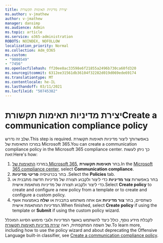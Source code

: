 ```yaml
---
title: יצירת מדיניות תאימות תקשורת
ms.author: v-jmathew
author: v-jmathew
manager: dansimp
ms.audience: Admin
ms.topic: article
ms.service: o365-administration
ROBOTS: NOINDEX, NOFOLLOW
localization_priority: Normal
ms.collection: Adm_O365
ms.custom:
- "9000549"
- "7456"
ms.openlocfilehash: ff20ee8ac33598e6f21855a2496b730ca60fd320
ms.sourcegitcommit: 6312ee31561db36104f32282d019d069ede69174
ms.translationtype: MT
ms.contentlocale: he-IL
ms.lasthandoff: 03/11/2021
ms.locfileid: "50745382"
---
```

# <a name="create-a-communication-compliance-policy"></a><span data-ttu-id="32234-102">יצירת מדיניות תאימות תקשורת</span><span class="sxs-lookup"><span data-stu-id="32234-102">Create a communication compliance policy</span></span>

<span data-ttu-id="32234-103">שלב זה נדרש.</span><span class="sxs-lookup"><span data-stu-id="32234-103">This step is required.</span></span> <span data-ttu-id="32234-104">באפשרותך ליצור מדיניות תאימות תקשורת במרכז התאימות של Microsoft 365.</span><span class="sxs-lookup"><span data-stu-id="32234-104">You can create a communication compliance policy in the Microsoft 365 compliance center.</span></span> <span data-ttu-id="32234-105">כך ניתן לעשות זאת:</span><span class="sxs-lookup"><span data-stu-id="32234-105">Here's how:</span></span>

1. <span data-ttu-id="32234-106">במרכז [התאימות של Microsoft 365](https://go.microsoft.com/fwlink/?linkid=2130502), בחר **תאימות תקשורת**.</span><span class="sxs-lookup"><span data-stu-id="32234-106">In the [Microsoft 365 compliance center](https://go.microsoft.com/fwlink/?linkid=2130502), select **Communication compliance**.</span></span>
2. <span data-ttu-id="32234-107">בחר בכרטיסיה **פריטי מדיניות** .</span><span class="sxs-lookup"><span data-stu-id="32234-107">Select the **Policies** tab.</span></span>
3. <span data-ttu-id="32234-108">בחר באפשרות **צור מדיניות** כדי ליצור ולקבוע תצורה של מדיניות חדשה מתבנית או כדי ליצור ולקבוע תצורה של מדיניות מותאמת אישית.</span><span class="sxs-lookup"><span data-stu-id="32234-108">Select **Create policy** to create and configure a new policy from a template or to create and configure a custom policy.</span></span>
4. <span data-ttu-id="32234-109">כשתסיים, בחר **צור מדיניות** אם אתה משתמש בתבנית או **שלח** באמצעות אשף המדיניות המותאמת אישית.</span><span class="sxs-lookup"><span data-stu-id="32234-109">When finished, select **Create policy** if using the template or **Submit** if using the custom policy wizard.</span></span>

<span data-ttu-id="32234-110">לקבלת מידע נוסף, כולל כיצד להשתמש באשף המדיניות ולגבי מימוש הסיווג המוכלל של השפה המתקפתית, ראה [יצירת מדיניות תאימות תקשורת](https://go.microsoft.com/fwlink/?linkid=2129079).</span><span class="sxs-lookup"><span data-stu-id="32234-110">To learn more, including how to use the policy wizard and about deprecating the Offensive Language built-in classifier, see [Create a communication compliance policy](https://go.microsoft.com/fwlink/?linkid=2129079).</span></span>
